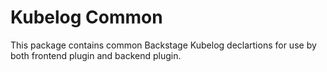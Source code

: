 # Kubelog Common

This package contains common Backstage Kubelog declartions for use by both frontend plugin and backend plugin.
